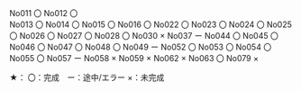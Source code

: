 No011   〇
No012   〇   
No013   〇
No014   〇
No015   〇
No016   〇
No022   〇
No023   〇
No024   〇
No025   〇
No026   〇
No027   〇
No028   〇
No030   ×
No037   ー
No044   〇
No045   〇
No046   〇
No047   〇
No048   〇
No049   ー
No052   〇
No053   〇
No054   〇
No055   〇
No057   ー
No058   ×
No059   ×
No062   ×
No063   〇
No079   ×

★：
    〇：完成　ー：途中/エラー   ×：未完成
